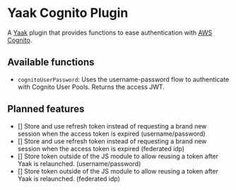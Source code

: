 # Yaak Cognito Plugin

A [Yaak](https://yaak.app) plugin that provides functions to ease authentication with [AWS Cognito](https://aws.amazon.com/cognito/).

## Available functions

- `cognitoUserPassword`: Uses the username-password flow to authenticate with Cognito User Pools. Returns the access JWT.

## Planned features

- [] Store and use refresh token instead of requesting a brand new session when the access token is expired (username/password)
- [] Store and use refresh token instead of requesting a brand new session when the access token is expired (federated idp)
- [] Store token outside of the JS module to allow reusing a token after Yaak is relaunched. (username/password)
- [] Store token outside of the JS module to allow reusing a token after Yaak is relaunched. (federated idp)
